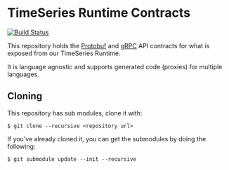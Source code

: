 # TimeSeries Runtime Contracts

[![Build Status](https://dev.azure.com/dolittle/Dolittle%20open-source%20repositories/_apis/build/status/dolittle-timeseries.Contracts.Runtime?branchName=master)](https://dev.azure.com/dolittle/Dolittle%20open-source%20repositories/_build/latest?definitionId=33&branchName=master)

This repository holds the [Protobuf](https://developers.google.com/protocol-buffers/)
and [gRPC](https://grpc.io) API contracts for what is exposed from our TimeSeries Runtime.

It is language agnostic and supports generated code (proxies) for multiple languages.

## Cloning

This repository has sub modules, clone it with:

```text
$ git clone --recursive <repository url>
```

If you've already cloned it, you can get the submodules by doing the following:

```text
$ git submodule update --init --recursive
```
